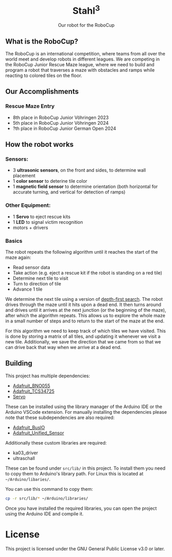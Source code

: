 
# <div align="center">Stahl<sup>3</sup></div>

<div align="center">Our robot for the RoboCup</div>

## What is the RoboCup?
The RoboCup is an international competition, where teams from all over the world meet and develop robots in different leagues. We are competing in the RoboCup Junior Rescue Maze league, where we need to build and program a robot that traverses a maze with obstacles and ramps while reacting to colored tiles on the floor. 

## Our Accomplishments
### Rescue Maze Entry
- 8th place in RoboCup Junior Vöhringen 2023
- 5th place in RoboCup Junior Vöhringen 2024
- ?th place in RoboCup Junior German Open 2024


## How the robot works
### Sensors:
- 3 **ultrasonic sensors**, on the front and sides, to determine wall placement
- 1 **color sensor** to deterine tile color
- 1 **magnetic field sensor** to determine orientation (both horizontal for accurate turning, and vertical for detection of ramps)
### Other Equipment:
- 1 **Servo** to eject rescue kits
- 1 **LED** to signal victim recognition
- motors + drivers
### Basics
The robot repeats the following algorithm until it reaches the start of the maze again:
- Read sensor data
- Take action (e.g. eject a rescue kit if the robot is standing on a red tile)
- Determine next tile to visit
- Turn to direction of tile
- Advance 1 tile

We determine the next tile using a version of [depth-first search](https://en.wikipedia.org/wiki/Depth-first_search). The robot drives through the maze until it hits upon a dead end. It then turns around and drives until it arrives at the next junction (or the beginning of the maze), after which the algorithm repeats. This allows us to explore the whole maze in a small number of steps and to return to the start of the maze at the end.

For this algorithm we need to keep track of which tiles we have visited. This is done by storing a matrix of all tiles, and updating it whenever we visit a new tile. Additionally, we save the direction that we came from so that we can drive back that way when we arrive at a dead end.

## Building
This project has multiple dependencies:
- [Adafruit_BNO055](https://github.com/adafruit/Adafruit_BNO055)
- [Adafruit_TCS34725](https://github.com/adafruit/Adafruit_TCS34725)
- [Servo](https://www.arduino.cc/en/Reference/Servo)

These can be installed using the library manager of the Arduino IDE or the Arduino VSCode extension. For manually installing the dependencies please note that these subdependencies are also required:
- [Adafruit_BusIO](https://github.com/adafruit/Adafruit_BusIO)
- [Adafruit_Unified_Sensor](https://github.com/adafruit/Adafruit_Sensor)

Additionally these custom libraries are required:
- ka03_driver
- ultraschall

These can be found under `src/lib/` in this project. To install them you need to copy them to Arduino's library path. For Linux this is located at `~/Arduino/libaries/`.

You can use this command to copy them:
```sh
cp -r src/lib/* ~/Arduino/libraries/
```

Once you have installed the required libraries, you can open the project using the Arduino IDE and compile it.

# License

This project is licensed under the GNU General Public License v3.0 or later.
